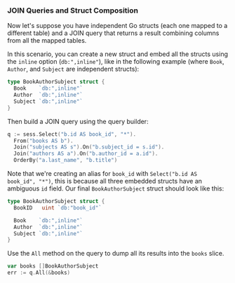### JOIN Queries and Struct Composition

Now let's suppose you have independent Go structs (each one mapped to a different
table) and a JOIN query that returns a result combining columns from all the 
mapped tables.

In this scenario, you can create a new struct and embed all the structs using the
`inline` option (`db:",inline"`), like in the following example (where `Book`,
`Author`, and `Subject` are independent structs):

```go
type BookAuthorSubject struct {
  Book    `db:",inline"`
  Author  `db:",inline"`
  Subject `db:",inline"`
}
```

Then build a JOIN query using the query builder:


```go
q := sess.Select("b.id AS book_id", "*").
  From("books AS b").
  Join("subjects AS s").On("b.subject_id = s.id").
  Join("authors AS a").On("b.author_id = a.id").
  OrderBy("a.last_name", "b.title")
```

Note that we're creating an alias for `book_id` with `Select("b.id AS book_id",
"*")`, this is because all three embedded structs have an ambiguous `id` field.
Our final `BookAuthorSubject` struct should look like this:

```go
type BookAuthorSubject struct {
  BookID   uint `db:"book_id"`

  Book    `db:",inline"`
  Author  `db:",inline"`
  Subject `db:",inline"`
}
```

Use the `All` method on the query to dump all its results into the `books`
slice.

```go
var books []BookAuthorSubject
err := q.All(&books)
```
